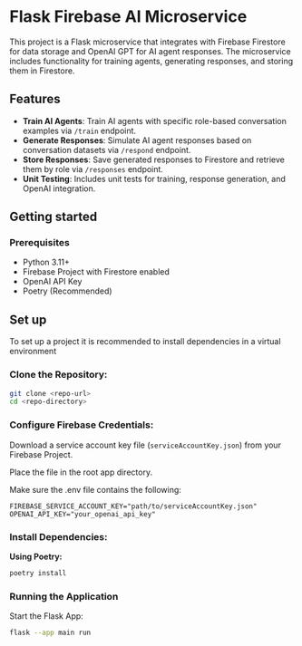 # Flask Firebase AI Microservice

This project is a Flask microservice that integrates with Firebase Firestore for data storage and OpenAI GPT for AI agent responses. The microservice includes functionality for training agents, generating responses, and storing them in Firestore.

## Features

- **Train AI Agents**: Train AI agents with specific role-based conversation examples via `/train` endpoint.
- **Generate Responses**: Simulate AI agent responses based on conversation datasets via `/respond` endpoint.
- **Store Responses**: Save generated responses to Firestore and retrieve them by role via `/responses` endpoint.
- **Unit Testing**: Includes unit tests for training, response generation, and OpenAI integration.


## Getting started

### Prerequisites
- Python 3.11+
- Firebase Project with Firestore enabled
- OpenAI API Key
- Poetry (Recommended)

## Set up

To set up a project it is recommended to install dependencies in a virtual environment

### Clone the Repository:
```bash
git clone <repo-url>
cd <repo-directory>
```

### Configure Firebase Credentials:
Download a service account key file (`serviceAccountKey.json`) from your Firebase Project.


Place the file in the root app directory.


Make sure the .env file contains the following:

```commandline
FIREBASE_SERVICE_ACCOUNT_KEY="path/to/serviceAccountKey.json"
OPENAI_API_KEY="your_openai_api_key"
```
### Install Dependencies: 
**Using Poetry:**

```bash
poetry install
```


### Running the Application
Start the Flask App:
```bash
flask --app main run
```

